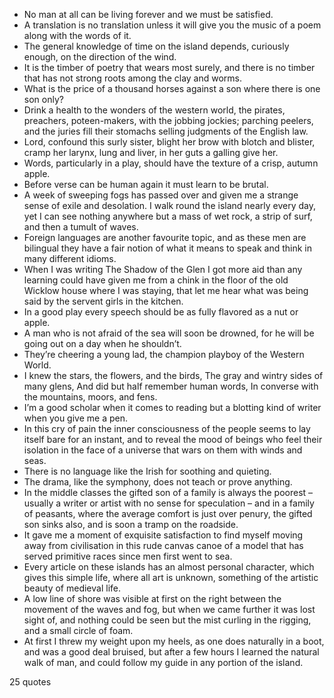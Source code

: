  - No man at all can be living forever and we must be satisfied.
 - A translation is no translation unless it will give you the music of a poem along with the words of it.
 - The general knowledge of time on the island depends, curiously enough, on the direction of the wind.
 - It is the timber of poetry that wears most surely, and there is no timber that has not strong roots among the clay and worms.
 - What is the price of a thousand horses against a son where there is one son only?
 - Drink a health to the wonders of the western world, the pirates, preachers, poteen-makers, with the jobbing jockies; parching peelers, and the juries fill their stomachs selling judgments of the English law.
 - Lord, confound this surly sister, blight her brow with blotch and blister, cramp her larynx, lung and liver, in her guts a galling give her.
 - Words, particularly in a play, should have the texture of a crisp, autumn apple.
 - Before verse can be human again it must learn to be brutal.
 - A week of sweeping fogs has passed over and given me a strange sense of exile and desolation. I walk round the island nearly every day, yet I can see nothing anywhere but a mass of wet rock, a strip of surf, and then a tumult of waves.
 - Foreign languages are another favourite topic, and as these men are bilingual they have a fair notion of what it means to speak and think in many different idioms.
 - When I was writing The Shadow of the Glen I got more aid than any learning could have given me from a chink in the floor of the old Wicklow house where I was staying, that let me hear what was being said by the servent girls in the kitchen.
 - In a good play every speech should be as fully flavored as a nut or apple.
 - A man who is not afraid of the sea will soon be drowned, for he will be going out on a day when he shouldn’t.
 - They’re cheering a young lad, the champion playboy of the Western World.
 - I knew the stars, the flowers, and the birds, The gray and wintry sides of many glens, And did but half remember human words, In converse with the mountains, moors, and fens.
 - I’m a good scholar when it comes to reading but a blotting kind of writer when you give me a pen.
 - In this cry of pain the inner consciousness of the people seems to lay itself bare for an instant, and to reveal the mood of beings who feel their isolation in the face of a universe that wars on them with winds and seas.
 - There is no language like the Irish for soothing and quieting.
 - The drama, like the symphony, does not teach or prove anything.
 - In the middle classes the gifted son of a family is always the poorest – usually a writer or artist with no sense for speculation – and in a family of peasants, where the average comfort is just over penury, the gifted son sinks also, and is soon a tramp on the roadside.
 - It gave me a moment of exquisite satisfaction to find myself moving away from civilisation in this rude canvas canoe of a model that has served primitive races since men first went to sea.
 - Every article on these islands has an almost personal character, which gives this simple life, where all art is unknown, something of the artistic beauty of medieval life.
 - A low line of shore was visible at first on the right between the movement of the waves and fog, but when we came further it was lost sight of, and nothing could be seen but the mist curling in the rigging, and a small circle of foam.
 - At first I threw my weight upon my heels, as one does naturally in a boot, and was a good deal bruised, but after a few hours I learned the natural walk of man, and could follow my guide in any portion of the island.

25 quotes